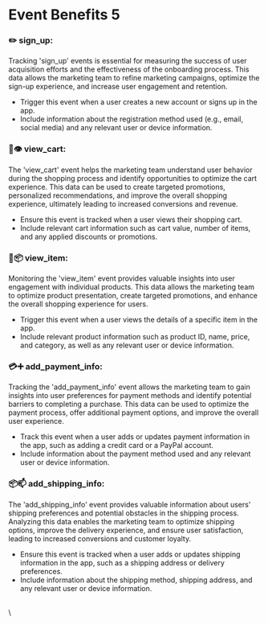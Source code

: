 # Event Benefits 5

### ✏️ **sign\_up**:&#x20;

Tracking 'sign\_up' events is essential for measuring the success of user acquisition efforts and the effectiveness of the onboarding process. This data allows the marketing team to refine marketing campaigns, optimize the sign-up experience, and increase user engagement and retention.

* Trigger this event when a user creates a new account or signs up in the app.
* Include information about the registration method used (e.g., email, social media) and any relevant user or device information.

### 🛒👁️ **view\_cart**:&#x20;

The 'view\_cart' event helps the marketing team understand user behavior during the shopping process and identify opportunities to optimize the cart experience. This data can be used to create targeted promotions, personalized recommendations, and improve the overall shopping experience, ultimately leading to increased conversions and revenue.

* Ensure this event is tracked when a user views their shopping cart.
* Include relevant cart information such as cart value, number of items, and any applied discounts or promotions.

### 🔎📦 **view\_item**:&#x20;

Monitoring the 'view\_item' event provides valuable insights into user engagement with individual products. This data allows the marketing team to optimize product presentation, create targeted promotions, and enhance the overall shopping experience for users.

* Trigger this event when a user views the details of a specific item in the app.
* Include relevant product information such as product ID, name, price, and category, as well as any relevant user or device information.

### 💳➕ **add\_payment\_info**:&#x20;

Tracking the 'add\_payment\_info' event allows the marketing team to gain insights into user preferences for payment methods and identify potential barriers to completing a purchase. This data can be used to optimize the payment process, offer additional payment options, and improve the overall user experience.

* Track this event when a user adds or updates payment information in the app, such as adding a credit card or a PayPal account.
* Include information about the payment method used and any relevant user or device information.

### 📦📫 **add\_shipping\_info**:&#x20;

The 'add\_shipping\_info' event provides valuable information about users' shipping preferences and potential obstacles in the shipping process. Analyzing this data enables the marketing team to optimize shipping options, improve the delivery experience, and ensure user satisfaction, leading to increased conversions and customer loyalty.

* Ensure this event is tracked when a user adds or updates shipping information in the app, such as a shipping address or delivery preferences.
* Include information about the shipping method, shipping address, and any relevant user or device information.

\
\
